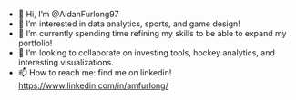 - 👋 Hi, I’m @AidanFurlong97
- 👀 I’m interested in data analytics, sports, and game design! 
- 🌱 I’m currently spending time refining my skills to be able to expand my portfolio!
- 💞️ I’m looking to collaborate on investing tools, hockey analytics, and interesting visualizations.
- 📫 How to reach me: find me on linkedin! https://www.linkedin.com/in/amfurlong/

